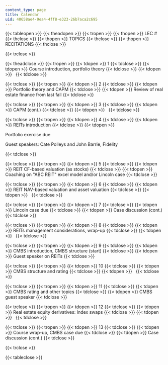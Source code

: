 ```yaml
---
content_type: page
title: Calendar
uid: 40658ae4-9ea4-4ff8-e323-26b7aca2c695
---
```


{{< tableopen >}}
{{< theadopen >}}
{{< tropen >}}
{{< thopen >}}
LEC #
{{< thclose >}}
{{< thopen >}}
TOPICS
{{< thclose >}}
{{< thopen >}}
RECITATIONS
{{< thclose >}}

{{< trclose >}}

{{< theadclose >}}
{{< tropen >}}
{{< tdopen >}}
1
{{< tdclose >}}
{{< tdopen >}}
Course introduction, portfolio theory
{{< tdclose >}}
{{< tdopen >}}
 
{{< tdclose >}}

{{< trclose >}}
{{< tropen >}}
{{< tdopen >}}
2
{{< tdclose >}}
{{< tdopen >}}
Portfolio theory and CAPM
{{< tdclose >}}
{{< tdopen >}}
Review of real estate finance from last fall
{{< tdclose >}}

{{< trclose >}}
{{< tropen >}}
{{< tdopen >}}
3
{{< tdclose >}}
{{< tdopen >}}
CAPM (cont.)
{{< tdclose >}}
{{< tdopen >}}
 
{{< tdclose >}}

{{< trclose >}}
{{< tropen >}}
{{< tdopen >}}
4
{{< tdclose >}}
{{< tdopen >}}
REITs introduction
{{< tdclose >}}
{{< tdopen >}}


Portfolio exercise due

Guest speakers: Cate Polleys and John Barrie, Fidelity


{{< tdclose >}}

{{< trclose >}}
{{< tropen >}}
{{< tdopen >}}
5
{{< tdclose >}}
{{< tdopen >}}
REIT CF-based valuation (as stocks)
{{< tdclose >}}
{{< tdopen >}}
Coaching on "ABC REIT" excel model and/or Lincoln case
{{< tdclose >}}

{{< trclose >}}
{{< tropen >}}
{{< tdopen >}}
6
{{< tdclose >}}
{{< tdopen >}}
REIT NAV-based valuation and asset valuation
{{< tdclose >}}
{{< tdopen >}}
 
{{< tdclose >}}

{{< trclose >}}
{{< tropen >}}
{{< tdopen >}}
7
{{< tdclose >}}
{{< tdopen >}}
Lincoln case due
{{< tdclose >}}
{{< tdopen >}}
Case discussion (cont.)
{{< tdclose >}}

{{< trclose >}}
{{< tropen >}}
{{< tdopen >}}
8
{{< tdclose >}}
{{< tdopen >}}
REITs management considerations, wrap-up
{{< tdclose >}}
{{< tdopen >}}
 
{{< tdclose >}}

{{< trclose >}}
{{< tropen >}}
{{< tdopen >}}
9
{{< tdclose >}}
{{< tdopen >}}
CMBS introduction, CMBS structure (start)
{{< tdclose >}}
{{< tdopen >}}
Guest speaker on REITs
{{< tdclose >}}

{{< trclose >}}
{{< tropen >}}
{{< tdopen >}}
10
{{< tdclose >}}
{{< tdopen >}}
CMBS structure and rating
{{< tdclose >}}
{{< tdopen >}}
 
{{< tdclose >}}

{{< trclose >}}
{{< tropen >}}
{{< tdopen >}}
11
{{< tdclose >}}
{{< tdopen >}}
CMBS rating and other topics
{{< tdclose >}}
{{< tdopen >}}
CMBS guest speaker
{{< tdclose >}}

{{< trclose >}}
{{< tropen >}}
{{< tdopen >}}
12
{{< tdclose >}}
{{< tdopen >}}
Real estate equity derivatives: Index swaps
{{< tdclose >}}
{{< tdopen >}}
 
{{< tdclose >}}

{{< trclose >}}
{{< tropen >}}
{{< tdopen >}}
13
{{< tdclose >}}
{{< tdopen >}}
Course wrap-up, CMBS case due
{{< tdclose >}}
{{< tdopen >}}
Case discussion (cont.)
{{< tdclose >}}

{{< trclose >}}

{{< tableclose >}}